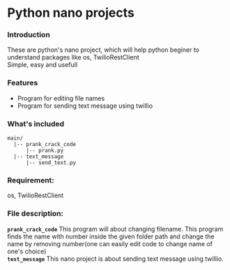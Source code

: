 # Python nano projects
### Introduction
These are python's nano project, which will help python beginer to understand packages like os, TwilioRestClient  
Simple, easy and usefull
### Features
* Program for editing file names
* Program for sending text message using twillio

### What's included
```
main/
  |-- prank_crack_code 
      |-- prank.py
  |-- text_message
      |-- send_text.py
```

### Requirement:
os, TwilioRestClient


### File description:
**`prank_crack_code`**
This program will about changing filename. This program finds the name with number inside the given folder path and change the name by removing number(one can easily edit code to change name of one's choice)  
**`text_message`** 
This nano project is about sending text message using twillio. 
